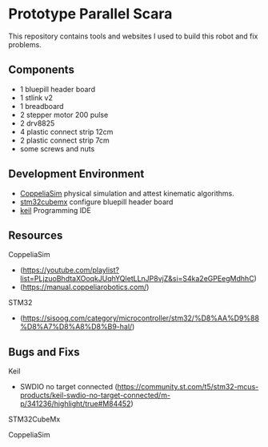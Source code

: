 # Prototype Parallel Scara
This repository contains tools and websites I used to build this robot and fix problems. 

## Components
- 1 bluepill header board
- 1 stlink v2
- 1 breadboard
- 2 stepper motor 200 pulse 
- 2 drv8825
- 4 plastic connect strip 12cm
- 2 plastic connect strip 7cm
- some screws and nuts


## Development Environment
- [CoppeliaSim](https://www.coppeliarobotics.com/)
physical simulation and attest kinematic algorithms.
- [stm32cubemx](https://www.st.com/en/development-tools/stm32cubemx.html)
configure bluepill header board
- [keil](https://www.keil.com)
Programming IDE


## Resources

CoppeliaSim
- (https://youtube.com/playlist?list=PLjzuoBhdtaXOoqkJUqhYQletLLnJP8vjZ&si=S4ka2eGPEegMdhhC)
- (https://manual.coppeliarobotics.com/)

STM32
- (https://sisoog.com/category/microcontroller/stm32/%D8%AA%D9%88%D8%A7%D8%A8%D8%B9-hal/)

## Bugs and Fixs

Keil

- SWDIO no target connected
(https://community.st.com/t5/stm32-mcus-products/keil-swdio-no-target-connected/m-p/341236/highlight/true#M84452)

STM32CubeMx

CoppeliaSim
